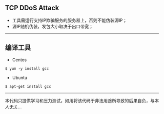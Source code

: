## TCP DDoS Attack
* 工具需运行支持IP欺骗服务的服务器上，否则不能伪装源IP；
* 源IP随机伪装，发包大小取决于出口带宽；

-- -

## 编译工具
* Centos
```
$ yum -y install gcc
```

* Ubuntu
```
$ apt-get install gcc
```

-- -
本代码只提供学习和压力测试，如用将该代码于非法用途所导致的后果自负，与本人无关...
